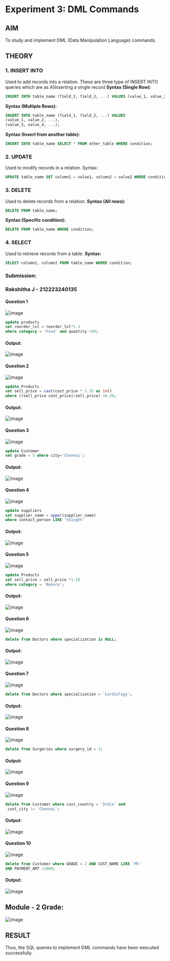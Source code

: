 # Experiment 3: DML Commands

## AIM
To study and implement DML (Data Manipulation Language) commands.

## THEORY

### 1. INSERT INTO
Used to add records into a relation.
These are three type of INSERT INTO queries which are as
A)Inserting a single record
**Syntax (Single Row):**
```sql
INSERT INTO table_name (field_1, field_2, ...) VALUES (value_1, value_2, ...);
```
**Syntax (Multiple Rows):**
```sql
INSERT INTO table_name (field_1, field_2, ...) VALUES
(value_1, value_2, ...),
(value_3, value_4, ...);
```
**Syntax (Insert from another table):**
```sql
INSERT INTO table_name SELECT * FROM other_table WHERE condition;
```
### 2. UPDATE
Used to modify records in a relation.
Syntax:
```sql
UPDATE table_name SET column1 = value1, column2 = value2 WHERE condition;
```
### 3. DELETE
Used to delete records from a relation.
**Syntax (All rows):**
```sql
DELETE FROM table_name;
```
**Syntax (Specific condition):**
```sql
DELETE FROM table_name WHERE condition;
```
### 4. SELECT
Used to retrieve records from a table.
**Syntax:**
```sql
SELECT column1, column2 FROM table_name WHERE condition;
```

### Submission:

### Rakshitha J - 212223240135

#### Question 1

![image](https://github.com/user-attachments/assets/b121fb43-3052-40f7-9940-f57a79a0d543)

```sql
update products
set reorder_lvl = reorder_lvl*1.3
where category = 'Food' and quantity <50;
```

#### Output: 

![image](https://github.com/user-attachments/assets/41ef7d07-1397-4e1b-8e14-183447c07c67)

#### Question 2

![image](https://github.com/user-attachments/assets/c9466076-c4cb-4f53-adc3-018edbda9d22)

```sql
update Products 
set sell_price = cast(cost_price * 1.35 as int)
where ((sell_price-cost_price)/sell_price) <0.30;
```

#### Output: 

![image](https://github.com/user-attachments/assets/3478ee37-5aa2-4be6-acaa-0c4fca2dac0f)

#### Question 3

![image](https://github.com/user-attachments/assets/6f033971-e9ea-42ae-a8fa-19a74be192b4)

```sql
update Customer
set grade = 5 where city='Chennai';
```

#### Output: 

![image](https://github.com/user-attachments/assets/87bdf22f-b545-4373-a7d3-0fce68e0b1ab)

#### Question 4

![image](https://github.com/user-attachments/assets/056e4806-ac7d-4dec-8422-768fc7589189)

```sql
update suppliers
set supplier_name = upper(supplier_name)
where contact_person LIKE '%Singh%'
```

#### Output: 

![image](https://github.com/user-attachments/assets/c1119c9b-11c3-48ea-bd74-992c5b288389)

#### Question 5

![image](https://github.com/user-attachments/assets/c26f5f2b-9321-4ff4-bb20-201089980356)

```sql
update Products
set sell_price = sell_price *1.10
where category = 'Bakery';
```

#### Output: 

![image](https://github.com/user-attachments/assets/b467e396-b60a-425f-a641-6fc8dbf6056b)

#### Question 6

![image](https://github.com/user-attachments/assets/f5dfc680-7c1b-47d7-90d4-1d6a4569f1db)

```sql
delete from Doctors where specialization is NULL;
```

#### Output: 

![image](https://github.com/user-attachments/assets/4cd0a81b-3d80-4637-abab-2de34e65b855)

#### Question 7

![image](https://github.com/user-attachments/assets/db1e5c54-e8f3-40fa-bbc5-6eb9a4093034)

```sql
delete from Doctors where specialization = 'Cardiology';
```

#### Output: 

![image](https://github.com/user-attachments/assets/a8b3284e-f2fb-499f-87fe-e65e1e7548b8)

#### Question 8

![image](https://github.com/user-attachments/assets/18bee4af-2897-4256-b0bd-602982a4c649)

```sql
delete from Surgeries where surgery_id = 3;
```

#### Output: 

![image](https://github.com/user-attachments/assets/3ab7f0a5-4f9d-490a-990d-902a7c32b563)

#### Question 9

![image](https://github.com/user-attachments/assets/0a7d2886-c35f-43cc-a60a-127ced6db137)

```sql
delete from Customer where cust_country = 'India' and 
 cust_city != 'Chennai';
```

#### Output: 

![image](https://github.com/user-attachments/assets/1aed4662-5519-4ef8-ade9-302a0ea4e0bf)

#### Question 10

![image](https://github.com/user-attachments/assets/7ccfadb5-3df9-43e3-b83b-1690e71d807f)

```sql
delete from Customer where GRADE = 2 AND CUST_NAME LIKE 'M%'
AND PAYMENT_AMT <3000;
```

#### Output: 

![image](https://github.com/user-attachments/assets/52bb6307-d7f1-40cf-b5c4-3ddcd43161da)

## Module - 2 Grade:

![image](https://github.com/user-attachments/assets/dd1ef008-b6b0-4e15-9b37-5b52a36eb413)

## RESULT
Thus, the SQL queries to implement DML commands have been executed successfully.
